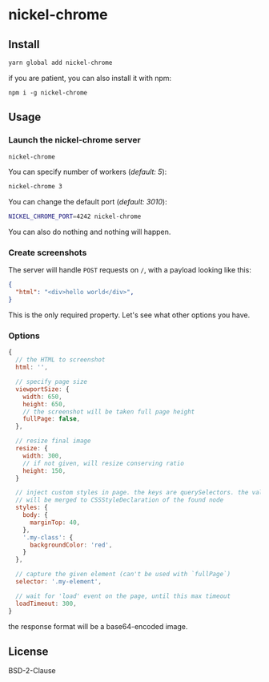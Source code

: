 # nickel-chrome

## Install

```bash
yarn global add nickel-chrome
```

if you are patient, you can also install it with npm:

```
npm i -g nickel-chrome
```

## Usage

### Launch the nickel-chrome server

```bash
nickel-chrome
```

You can specify number of workers (*default: 5*):

```bash
nickel-chrome 3
```

You can change the default port (*default: 3010*):

```bash
NICKEL_CHROME_PORT=4242 nickel-chrome
```

You can also do nothing and nothing will happen.

### Create screenshots

The server will handle `POST` requests on `/`, with a payload looking like this:

```JSON
{
  "html": "<div>hello world</div>",
}
```

This is the only required property. Let's see what other options you have.

### Options

```js
{
  // the HTML to screenshot
  html: '',

  // specify page size
  viewportSize: {
    width: 650,
    height: 650,
    // the screenshot will be taken full page height
    fullPage: false,
  },

  // resize final image
  resize: {
    width: 300,
    // if not given, will resize conserving ratio
    height: 150,
  }

  // inject custom styles in page. the keys are querySelectors. the values
  // will be merged to CSSStyleDeclaration of the found node
  styles: {
    body: {
      marginTop: 40,
    },
    '.my-class': {
      backgroundColor: 'red',
    }
  },

  // capture the given element (can't be used with `fullPage`)
  selector: '.my-element',

  // wait for 'load' event on the page, until this max timeout
  loadTimeout: 300,
}
```

the response format will be a base64-encoded image.

## License

BSD-2-Clause
